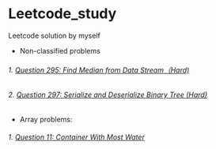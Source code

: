 # Leetcode_study
Leetcode solution by myself

* Non-classified problems
###### 1. [Question 295: Find Median from Data Stream（Hard)](https://github.com/JiananDing0/Leetcode_study/tree/master/Q295)
###### 2. [Question 297: Serialize and Deserialize Binary Tree (Hard)](https://github.com/JiananDing0/Leetcode_study/tree/master/Q297)

* Array problems:
###### 1. [Question 11: Container With Most Water](https://github.com/JiananDing0/Leetcode_study/tree/master/Q11)
